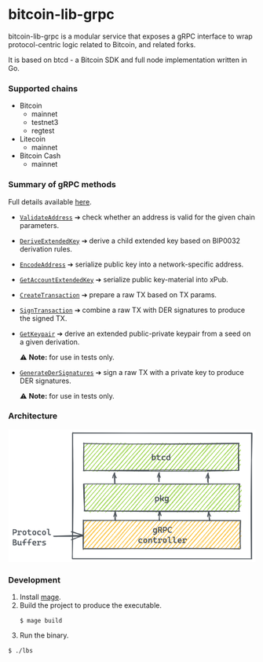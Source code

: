 # bitcoin-lib-grpc

bitcoin-lib-grpc is a modular service that exposes a gRPC interface to wrap
protocol-centric logic related to Bitcoin, and related forks.

It is based on btcd - a Bitcoin SDK and full node implementation written in Go.

### Supported chains

* Bitcoin
  * mainnet
  * testnet3
  * regtest
* Litecoin
  * mainnet
* Bitcoin Cash
  * mainnet

### Summary of gRPC methods

Full details available [here](https://github.com/LedgerHQ/bitcoin-lib-grpc/blob/master/pb/bitcoin/service.proto).

* [`ValidateAddress`](https://github.com/LedgerHQ/bitcoin-lib-grpc/blob/e515b9797f25565955207594448664e32a5e35b0/pb/bitcoin/service.proto#L13-L16)
  ➔ check whether an address is valid for the given chain parameters.

* [`DeriveExtendedKey`](https://github.com/LedgerHQ/bitcoin-lib-grpc/blob/e515b9797f25565955207594448664e32a5e35b0/pb/bitcoin/service.proto#L18-L21)
  ➔ derive a child extended key based on BIP0032 derivation rules.

* [`EncodeAddress`](https://github.com/LedgerHQ/bitcoin-lib-grpc/blob/e515b9797f25565955207594448664e32a5e35b0/pb/bitcoin/service.proto#L23-L32)
  ➔ serialize public key into a network-specific address.

* [`GetAccountExtendedKey`](https://github.com/LedgerHQ/bitcoin-lib-grpc/blob/e515b9797f25565955207594448664e32a5e35b0/pb/bitcoin/service.proto#L34-L36)
  ➔ serialize public key-material into xPub.

* [`CreateTransaction`](https://github.com/LedgerHQ/bitcoin-lib-grpc/blob/e515b9797f25565955207594448664e32a5e35b0/pb/bitcoin/service.proto#L38-L39)
  ➔ prepare a raw TX based on TX params.

* [`SignTransaction`](https://github.com/LedgerHQ/bitcoin-lib-grpc/blob/e515b9797f25565955207594448664e32a5e35b0/pb/bitcoin/service.proto#L48-L51)
  ➔ combine a raw TX with DER signatures to produce the signed TX.

* [`GetKeypair`](https://github.com/LedgerHQ/bitcoin-lib-grpc/blob/e515b9797f25565955207594448664e32a5e35b0/pb/bitcoin/service.proto#L41-L43)
  ➔ derive an extended public-private keypair from a seed on a given derivation.
  
  ⚠️ **Note:** for use in tests only.
* [`GenerateDerSignatures`](https://github.com/LedgerHQ/bitcoin-lib-grpc/blob/e515b9797f25565955207594448664e32a5e35b0/pb/bitcoin/service.proto#L45-L46)
  ➔ sign a raw TX with a private key to produce DER signatures.

  ⚠️ **Note:** for use in tests only.

### Architecture

![](./docs/lbs.png)

### Development

1. Install [mage](https://magefile.org).
2. Build the project to produce the executable.
    ```
    $ mage build
    ```
3. Run the binary.
  ```
  $ ./lbs
  ```
